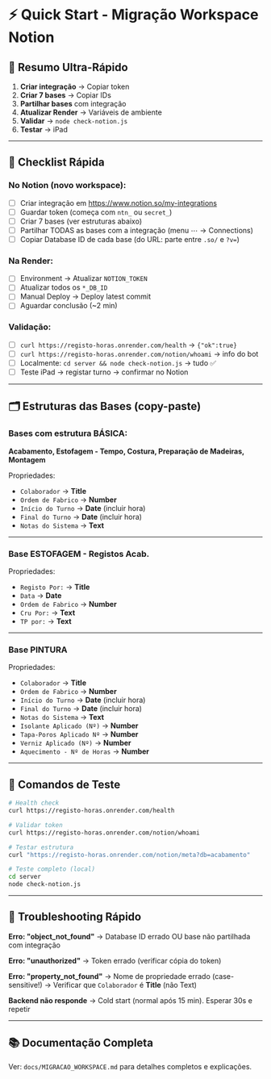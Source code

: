 # ⚡ Quick Start - Migração Workspace Notion

## 🎯 Resumo Ultra-Rápido

1. **Criar integração** → Copiar token
2. **Criar 7 bases** → Copiar IDs
3. **Partilhar bases** com integração
4. **Atualizar Render** → Variáveis de ambiente
5. **Validar** → `node check-notion.js`
6. **Testar** → iPad

---

## 📝 Checklist Rápida

### No Notion (novo workspace):

- [ ] Criar integração em https://www.notion.so/my-integrations
- [ ] Guardar token (começa com `ntn_` ou `secret_`)
- [ ] Criar 7 bases (ver estruturas abaixo)
- [ ] Partilhar TODAS as bases com a integração (menu ⋯ → Connections)
- [ ] Copiar Database ID de cada base (do URL: parte entre `.so/` e `?v=`)

### Na Render:

- [ ] Environment → Atualizar `NOTION_TOKEN`
- [ ] Atualizar todos os `*_DB_ID`
- [ ] Manual Deploy → Deploy latest commit
- [ ] Aguardar conclusão (~2 min)

### Validação:

- [ ] `curl https://registo-horas.onrender.com/health` → `{"ok":true}`
- [ ] `curl https://registo-horas.onrender.com/notion/whoami` → info do bot
- [ ] Localmente: `cd server && node check-notion.js` → tudo ✅
- [ ] Teste iPad → registar turno → confirmar no Notion

---

## 🗂️ Estruturas das Bases (copy-paste)

### Bases com estrutura BÁSICA:
**Acabamento, Estofagem - Tempo, Costura, Preparação de Madeiras, Montagem**

Propriedades:
- `Colaborador` → **Title**
- `Ordem de Fabrico` → **Number**
- `Início do Turno` → **Date** (incluir hora)
- `Final do Turno` → **Date** (incluir hora)
- `Notas do Sistema` → **Text**

---

### Base ESTOFAGEM - Registos Acab.

Propriedades:
- `Registo Por:` → **Title**
- `Data` → **Date**
- `Ordem de Fabrico` → **Number**
- `Cru Por:` → **Text**
- `TP por:` → **Text**

---

### Base PINTURA

Propriedades:
- `Colaborador` → **Title**
- `Ordem de Fabrico` → **Number**
- `Início do Turno` → **Date** (incluir hora)
- `Final do Turno` → **Date** (incluir hora)
- `Notas do Sistema` → **Text**
- `Isolante Aplicado (Nº)` → **Number**
- `Tapa-Poros Aplicado Nº` → **Number**
- `Verniz Aplicado (Nº)` → **Number**
- `Aquecimento - Nº de Horas` → **Number**

---

## 🔧 Comandos de Teste

```bash
# Health check
curl https://registo-horas.onrender.com/health

# Validar token
curl https://registo-horas.onrender.com/notion/whoami

# Testar estrutura
curl "https://registo-horas.onrender.com/notion/meta?db=acabamento"

# Teste completo (local)
cd server
node check-notion.js
```

---

## 🚨 Troubleshooting Rápido

**Erro: "object_not_found"**
→ Database ID errado OU base não partilhada com integração

**Erro: "unauthorized"**
→ Token errado (verificar cópia do token)

**Erro: "property_not_found"**
→ Nome de propriedade errado (case-sensitive!)
→ Verificar que `Colaborador` é **Title** (não Text)

**Backend não responde**
→ Cold start (normal após 15 min). Esperar 30s e repetir

---

## 📚 Documentação Completa

Ver: `docs/MIGRACAO_WORKSPACE.md` para detalhes completos e explicações.
